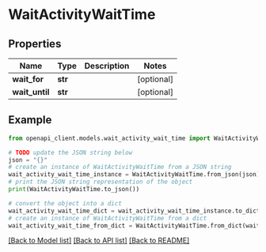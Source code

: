 # WaitActivityWaitTime


## Properties

Name | Type | Description | Notes
------------ | ------------- | ------------- | -------------
**wait_for** | **str** |  | [optional] 
**wait_until** | **str** |  | [optional] 

## Example

```python
from openapi_client.models.wait_activity_wait_time import WaitActivityWaitTime

# TODO update the JSON string below
json = "{}"
# create an instance of WaitActivityWaitTime from a JSON string
wait_activity_wait_time_instance = WaitActivityWaitTime.from_json(json)
# print the JSON string representation of the object
print(WaitActivityWaitTime.to_json())

# convert the object into a dict
wait_activity_wait_time_dict = wait_activity_wait_time_instance.to_dict()
# create an instance of WaitActivityWaitTime from a dict
wait_activity_wait_time_from_dict = WaitActivityWaitTime.from_dict(wait_activity_wait_time_dict)
```
[[Back to Model list]](../README.md#documentation-for-models) [[Back to API list]](../README.md#documentation-for-api-endpoints) [[Back to README]](../README.md)


